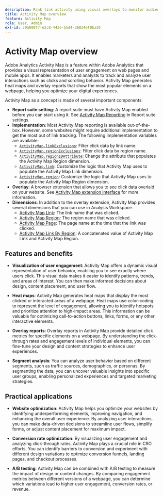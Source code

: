 ```yaml
---
description: Rank link activity using visual overlays to monitor audience engagement of your web pages.
title: Activity Map overview
feature: Activity Map
role: User, Admin
exl-id: 30a800f7-e2c8-443e-b5d4-36834ef0ba20
---
```

# Activity Map overview

Adobe Analytics Activity Map is a feature within Adobe Analytics that provides a visual representation of user engagement on web pages and mobile apps. It enables marketers and analysts to track and analyze user interactions such as clicks and scrolling behavior. Activity Map generates heat maps and overlay reports that show the most popular elements on a webpage, helping you optimize your digital experiences.

Activity Map as a concept is made of several important components:

* **Report suite setting**: A report suite must have Activity Map enabled before you can start using it. See [Activity Map Reporting](/help/admin/tools/manage-rs/edit-settings/activity-map.md) in Report suite settings.
* **Implementation**: Most Activity Map reporting is available out-of-the-box. However, some websites might require additional implementation to get the most out of link tracking. The following implementation variables are available:
  * [`ActivityMap.linkExclusions`](/help/implement/vars/config-vars/activitymap-linkexclusions.md): Filter click data by link name.
  * [`ActivityMap.regionExclusions`](/help/implement/vars/config-vars/activitymap-regionexclusions.md): Filter click data by region name.
  * [`ActivityMap.regionIDAttribute`](/help/implement/vars/config-vars/activitymap-regionidattribute.md): Change the attribute that populates the Activity Map Region dimension.
  * [`ActivityMap.link`](/help/implement/vars/functions/activitymap-link.md): Customize the logic that Activity Map uses to populate the Activity Map Link dimension.
  * [`ActivityMap.region`](/help/implement/vars/functions/activitymap-region.md): Customize the logic that Activity Map uses to populate the Activity Map Region dimension.
* **Overlay**: A browser extension that allows you to see click data overlaid on your website. See [Activity Map extension interface](overlay/overview.md) for more information.
* **Dimensions**: In addition to the overlay extension, Activity Map provides several dimensions that you can use in Analysis Workspace.
  * [Activity Map Link](/help/components/dimensions/activity-map-link.md): The link name that was clicked.
  * [Activity Map Region](/help/components/dimensions/activity-map-region.md): The region name that was clicked.
  * [Activity Map Page](/help/components/dimensions/activity-map-page.md): The page name at the time that the link was clicked.
  * [Activity Map Link By Region](/help/components/dimensions/activity-map-link-by-region.md): A concatenated value of Activity Map Link and Activity Map Region.

## Features and benefits

* **Visualization of user engagement**: Activity Map offers a dynamic visual representation of user behavior, enabling you to see exactly where users click. This visual data makes it easier to identify patterns, trends, and areas of interest. You can then make informed decisions about design, content placement, and user flow.

* **Heat maps**: Activity Map generates heat maps that display the most clicked or interacted areas of a webpage. Heat maps use color-coding to represent the level of engagement, allowing you to identify hotspots and prioritize attention to high-impact areas. This information can be valuable for optimizing call-to-action buttons, links, forms, or any other interactive elements.

* **Overlay reports**: Overlay reports in Activity Map provide detailed click metrics for specific elements on a webpage. By understanding the click-through rates and engagement levels of individual elements, you can fine-tune your design and content strategies to enhance user experiences.

* **Segment analysis**: You can analyze user behavior based on different segments, such as traffic sources, demographics, or personas. By segmenting the data, you can uncover valuable insights into specific user groups, enabling personalized experiences and targeted marketing strategies.

## Practical applications

* **Website optimization**: Activity Map helps you optimize your websites by identifying underperforming elements, improving navigation, and enhancing the overall user experience. By analyzing user interactions, you can make data-driven decisions to streamline user flows, simplify forms, or adjust content placement for maximum impact.

* **Conversion rate optimization**: By visualizing user engagement and analyzing click-through rates, Activity Map plays a crucial role in CRO efforts. You can identify barriers to conversion and experiment with different design variations to optimize conversion funnels, landing pages, and checkout processes.

* **A/B testing**: Activity Map can be combined with A/B testing to measure the impact of design or content changes. By comparing engagement metrics between different versions of a webpage, you can determine which variations lead to higher user engagement, conversion rates, or revenue.

